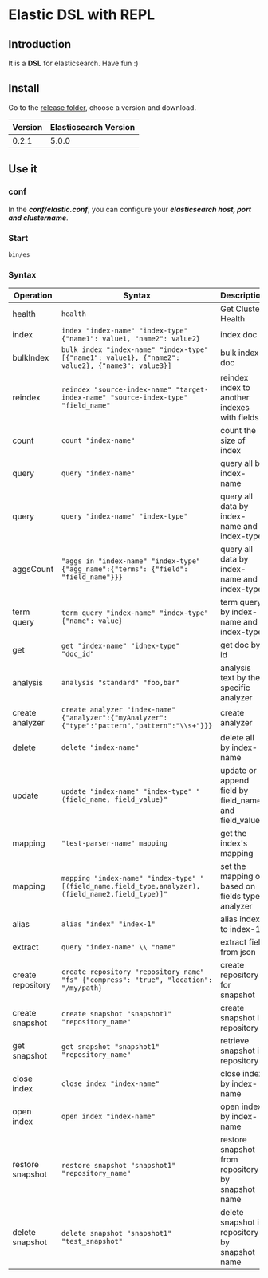# Elastic DSL with REPL

## Introduction
It is a **DSL** for elasticsearch. Have fun :)

## Install

Go to the [release folder](https://github.com/chengpohi/elasticshell/tree/master/release), choose a version and download.

| Version | Elasticsearch Version |
|-------------------------------------------|----------------|
| 0.2.1             | 5.0.0 |


## Use it

### conf

In the ***conf/elastic.conf***, you can configure your ***elasticsearch host, port and clustername***.

### Start

```
bin/es
```

### Syntax


| Operation                                 | Syntax | Description |
|-------------------------------------------|----------------|----------|
| health             | `health` | Get Cluster Health |
| index             | `index "index-name" "index-type" {"name1": value1, "name2": value2} ` | index doc |
| bulkIndex             | `bulk index "index-name" "index-type" [{"name1": value1}, {"name2": value2}, {"name3": value3}] ` | bulk index doc |
| reindex | `reindex "source-index-name" "target-index-name" "source-index-type" "field_name"` | reindex index to another indexes with fields |
| count             | `count "index-name" ` | count the size of index |
| query | `query "index-name"` | query all by index-name |
| query | `query "index-name" "index-type" ` | query all data by index-name  and index-type|
| aggsCount | `"aggs in "index-name" "index-type" {"agg_name":{"terms": {"field": "field_name"}}}` | query all data by index-name  and index-type|
| term query | `term query "index-name" "index-type" {"name": value}` | term query by index-name  and index-type|
| get | `get "index-name" "idnex-type" "doc_id"` | get doc by id |
| analysis | `analysis "standard" "foo,bar"` | analysis text by the specific analyzer |
| create analyzer | `create analyzer "index-name" {"analyzer":{"myAnalyzer":{"type":"pattern","pattern":"\\s+"}}}` | create analyzer |
| delete | `delete "index-name"` | delete all by index-name |
| update | `update "index-name" "index-type" "(field_name, field_value)"` | update or append field by field_name and field_value |
| mapping | `"test-parser-name" mapping` | get the index's mapping |
| mapping | `mapping "index-name" "index-type" "[(field_name,field_type,analyzer),(field_name2,field_type)]"` | set the mapping of based on fields type analyzer |
| alias | `alias "index" "index-1"` | alias index to index-1|
| extract | `query "index-name" \\ "name"`| extract field from json |
| create repository | `create repository "repository_name" "fs" {"compress": "true", "location": "/my/path} `| create repository for snapshot|
| create snapshot | `create snapshot "snapshot1" "repository_name"`| create snapshot in repository|
| get snapshot | `get snapshot "snapshot1" "repository_name"`| retrieve snapshot in repository|
| close index | `close index "index-name"`| close index by index-name|
| open index | `open index "index-name"`| open index by index-name|
| restore snapshot | `restore snapshot "snapshot1" "repository_name"`| restore snapshot from repository by snapshot name|
| delete snapshot | `delete snapshot "snapshot1" "test_snapshot"`| delete snapshot in repository by snapshot name |

